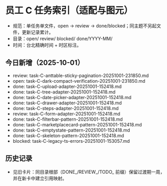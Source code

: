 # 员工 C 任务索引（适配与图元）

- 规范：单任务单文件，open → review → done/blocked；同主题不另起文件，更新记录累计。
- 目录：open/ review/ blocked/ done/YYYY-MM/
- 时间：台北精确时间 + 时区标注。

## 今日新增（2025-10-01）
- review: task-C-anttable-sticky-pagination-20251001-231850.md
- open: task-C-dark-compact-verification-20251001-231850.md
- done: task-C-upload-adapter-20251001-152418.md
- done: task-C-tree-adapter-20251001-152418.md
- done: task-C-date-picker-adapter-20251001-152418.md
- done: task-C-drawer-adapter-20251001-152418.md
- done: task-C-steps-adapter-20251001-152418.md
- review: task-C-form-adapter-20251001-152418.md
- done: task-C-filterbar-pattern-20251001-152418.md
- done: task-C-marketplacecard-pattern-20251001-152418.md
- done: task-C-emptystate-pattern-20251001-152418.md
- done: task-C-skeleton-pattern-20251001-152418.md
- blocked: task-C-legacy-ts-errors-20251001-153057.md

## 历史记录
- 见旧卡片：同目录根部（DONE_/REVIEW_/TODO_ 前缀）保留过渡期一周，并在新卡中建立引用映射。
